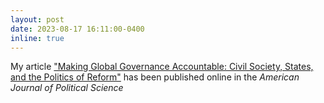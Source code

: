 ```yaml
---
layout: post
date: 2023-08-17 16:11:00-0400
inline: true
---
```


My article ["Making Global Governance Accountable: Civil Society, States, and the Politics of Reform"](https://ranjitlall.github.io/assets/pdf/Lall%202023%20AJPS%20Online.pdf) has been published online in the _American Journal of Political Science_
